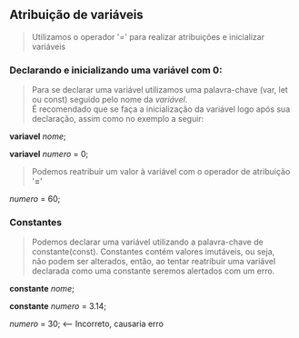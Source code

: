 ## Atribuição de variáveis

>Utilizamos o operador '=' para realizar atribuições e inicializar variáveis

### Declarando e inicializando uma variável com 0:

>Para se declarar uma variável utilizamos uma palavra-chave (var, let ou const)
seguido pelo nome da *variável*.<br>É recomendado que se faça a inicialização da variável logo após sua declaração, assim como no exemplo a seguir:

**variavel** *nome*;

**variavel** *numero* = 0;

>Podemos reatribuir um valor à variável com o operador de atribuição '**=**'

*numero* = 60;

### Constantes

>Podemos declarar uma variável utilizando a palavra-chave de constante(const). Constantes contém valores imutáveis, ou seja,<br> não podem ser alterados, então, ao tentar reatribuir uma variável
declarada como uma constante seremos alertados com um erro.

**constante** *nome*;

**constante** *numero* = 3.14;<br>

*numero* = 30; <-- Incorreto, causaria erro
